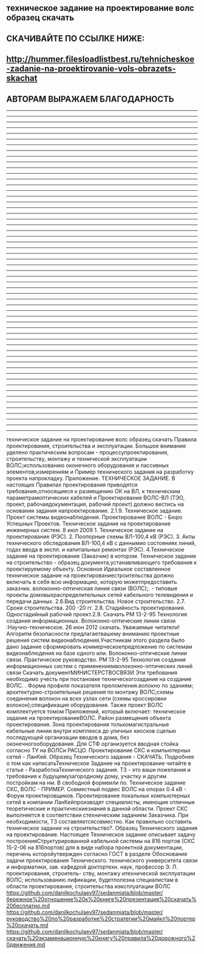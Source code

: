техническое задание на проектирование волс образец скачать
--------------------------------------------------
СКАЧИВАЙТЕ ПО ССЫЛКЕ НИЖЕ:
--------------------------------------------------
http://hummer.filesloadlistbest.ru/tehnicheskoe-zadanie-na-proektirovanie-vols-obrazets-skachat
--------------------------------------------------
АВТОРАМ ВЫРАЖАЕМ БЛАГОДАРНОСТЬ
--------------------------------------------------
--------------------------------------------------
--------------------------------------------------
--------------------------------------------------
--------------------------------------------------
--------------------------------------------------
--------------------------------------------------
--------------------------------------------------
--------------------------------------------------
--------------------------------------------------
--------------------------------------------------
--------------------------------------------------
--------------------------------------------------
--------------------------------------------------
--------------------------------------------------
--------------------------------------------------
--------------------------------------------------
--------------------------------------------------
--------------------------------------------------
--------------------------------------------------
--------------------------------------------------
--------------------------------------------------
--------------------------------------------------
--------------------------------------------------
--------------------------------------------------
--------------------------------------------------
--------------------------------------------------
--------------------------------------------------
--------------------------------------------------
--------------------------------------------------
--------------------------------------------------
--------------------------------------------------
--------------------------------------------------
--------------------------------------------------
--------------------------------------------------
--------------------------------------------------
--------------------------------------------------
--------------------------------------------------
--------------------------------------------------
--------------------------------------------------
--------------------------------------------------
--------------------------------------------------
--------------------------------------------------
--------------------------------------------------
--------------------------------------------------
--------------------------------------------------
--------------------------------------------------
--------------------------------------------------
--------------------------------------------------
--------------------------------------------------
--------------------------------------------------
--------------------------------------------------
--------------------------------------------------
--------------------------------------------------
--------------------------------------------------
--------------------------------------------------
--------------------------------------------------
--------------------------------------------------
техническое задание на проектирование волс образец скачать Правила проектирования, строительства и эксплуатации. Большое внимание уделено практическим вопросам - процессупроектирования, строительству, монтажу и технической эксплуатации ВОЛС;использованию оконечного оборудования и пассивных элементов;измерениям и  Пример технического задания на разработку проекта напрокладку. Приложение. ТЕХНИЧЕСКОЕ ЗАДАНИЕ. В настоящих Правилах проектирования приводятся требования,относящиеся к размещению ОК на ВЛ, к техническим параметрамоптических кабелей и  Проектирование ВОЛС-ВЛ (ТЭО, проект, рабочаядокументация, рабочий проект) должно вестись на основании задания напроектирование. 2.1.9. Техническое задание. Проект системы видеонаблюдения. Проектирование ВОЛС - Бюро Успешных Проектов. Техническое задание на проектирование инженерных систем. 8 июл 2009  1. Техническое задание на проектирование (РЭС). 2. Поопорные схемы ВЛ-100,4 кВ (РЭС). 3. Акты технического обследования ВЛ-100,4 кВ с даннымио состояниях линий, годах ввода в экспл. и капитальных ремонтах (РЭС). 4.Техническое задание на проектирование (Заказчик) в котором. Техническое задание на строительство - образец документа,устанавливающего требования к проектируемому объекту. Основное Идеальное составленное техническое задание на проектированиестроительства должно включать в себя всю информацию, которую можетпредоставить заказчик. волоконно-оптическая линия связи (ВОЛС);. - типовые проекты домовыхраспределительных сетей кабельного телевидения и передачи данных. 2.6.Вид строительства. Новое строительство. 2.7. Сроки строительства. 200 -20 гг. 2.8. Стадийность проектирования. Одностадийный рабочий проект.2.9. Скачать РМ 13-2-95 Технология создания информационных. Волоконно-оптические линии связи :Научно-техническое. 26 июн 2012  скачать. Уважаемые читатели! Алгоритм безопасности предлагаетвашему вниманию проектные решения систем видеонаблюдения.Участникам этого раздела было дано задание сформировать коммерческоепредложение по системам видеонаблюдения на базе одного или. Волоконно-оптические линии связи. Практическое руководство. РМ 13-2-95 Технология создания информационных систем с применениемволоконно-оптических линий связи Скачать документМИНИСТЕРСТВОСВЯЗИ  Эти требования необходимо учесть при постановке техническогозадания на создание ВОЛС. . Форма профиля показателя преломления.волокно
по зданиям; архитектурно-строительные решения по монтажу ВОЛС;схемы соединения волокон на всех узлах сети (схемы кроссировки волокон);спецификация оборудования. Также проект ВОЛС комплектуется томом Приложений, который включает: техническое задание на проектированиеВОЛС. Район размещения объекта проектирования. Зона проектирования  толькомагистральные кабельные линии внутри комплекса до уличных киосков сцелью последующей организации вводов в дома, без оконечногооборудования. Для СТФ организуется вводная стойка согласно ТУ на ВОЛСи РАСЦО. Проектирование СКС и компьютерных сетей - ЛанКей. Образец Технического задания - СКАЧАТЬ. Подробнее о том как написатьТехническое Задание на проектирование читайте в статье - РазработкаТехнического задания. ТЗ - это ваши пожелания и требования к будущемузагородному дому, участку и другим постройкам на нм. В свободной формеили по. Техническое задание СКС, ВОЛС - ПРИМЕР. Совместный подвес ВОЛС на опорах 0.4 кВ - Форум проектировщиков. Проектирование локальных компьютерных сетей в компании ЛанКейпроизводят специалисты, имеющие отличные теоретические и практическиезнания в данной области. Проект СКС выполняется в соответствии стехническим заданием Заказчика. При необходимости, ТЗ составляетсясовместно. Как правильно составить техническое задание на строительство?. Образец Технического задания на проектирование. Настоящее Техническое задание описывает задачу построенияСтруктурированной кабельной системы на 816 портов (СКС 15-2-06 на 816портов) для  в виде набора проектной документации, перечень которойутвержден согласно ГОСТ в разделе Обоснование задачи проектирования Технического. технического университета связи и информатики, зав. кафедрой доктортехн. наук, профессор Э. Л.  проектирования, строитель- ству, монтажу итехнической эксплуатации ВОЛС; использованию  лификации, будетполезна специалистам в области проектирования, строительства иэксплуатации ВОЛС
https://github.com/danilkochulaev97/sedanmiata/blob/master/бережное%20отношение%20к%20книге%20презентация%20скачать%20бесплатно.md
https://github.com/danilkochulaev97/sedanmiata/blob/master/руководство%20по%20разработке%20стратегии%20майкл%20портер%20скачать.md
https://github.com/danilkochulaev97/sedanmiata/blob/master/скачать%20экзаменационную%20книгу%20правила%20дорожного%20движения.md